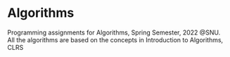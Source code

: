 # Algorithms
Programming assignments for Algorithms, Spring Semester, 2022 @SNU. All the algorithms are based on the concepts in Introduction to Algorithms, CLRS
